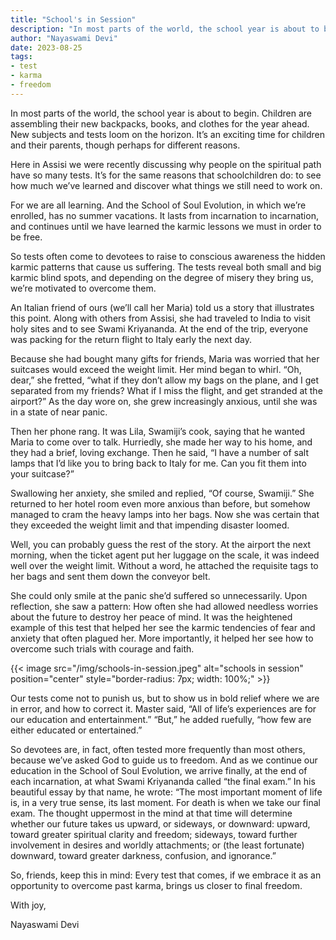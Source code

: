 ```yaml
---
title: "School's in Session"
description: "In most parts of the world, the school year is about to begin. Children are assembling their new backpacks, books, and clothes for the year ahead. New subjects and tests loom on the horizon. It’s an exciting time for children and their parents, though perhaps for different reasons."
author: "Nayaswami Devi"
date: 2023-08-25
tags:
- test
- karma
- freedom
---
```


In most parts of the world, the school year is about to begin. Children are assembling their new backpacks, books, and clothes for the year ahead. New subjects and tests loom on the horizon. It’s an exciting time for children and their parents, though perhaps for different reasons.

Here in Assisi we were recently discussing why people on the spiritual path have so many tests. It’s for the same reasons that schoolchildren do: to see how much we’ve learned and discover what things we still need to work on.

For we are all learning. And the School of Soul Evolution, in which we’re enrolled, has no summer vacations. It lasts from incarnation to incarnation, and continues until we have learned the karmic lessons we must in order to be free.

So tests often come to devotees to raise to conscious awareness the hidden karmic patterns that cause us suffering. The tests reveal both small and big karmic blind spots, and depending on the degree of misery they bring us, we’re motivated to overcome them.

An Italian friend of ours (we’ll call her Maria) told us a story that illustrates this point. Along with others from Assisi, she had traveled to India to visit holy sites and to see Swami Kriyananda. At the end of the trip, everyone was packing for the return flight to Italy early the next day.

Because she had bought many gifts for friends, Maria was worried that her suitcases would exceed the weight limit. Her mind began to whirl. “Oh, dear,” she fretted, “what if they don’t allow my bags on the plane, and I get separated from my friends? What if I miss the flight, and get stranded at the airport?” As the day wore on, she grew increasingly anxious, until she was in a state of near panic.

Then her phone rang. It was Lila, Swamiji’s cook, saying that he wanted Maria to come over to talk. Hurriedly, she made her way to his home, and they had a brief, loving exchange. Then he said, “I have a number of salt lamps that I’d like you to bring back to Italy for me. Can you fit them into your suitcase?”

Swallowing her anxiety, she smiled and replied, “Of course, Swamiji.” She returned to her hotel room even more anxious than before, but somehow managed to cram the heavy lamps into her bags. Now she was certain that they exceeded the weight limit and that impending disaster loomed.

Well, you can probably guess the rest of the story. At the airport the next morning, when the ticket agent put her luggage on the scale, it was indeed well over the weight limit. Without a word, he attached the requisite tags to her bags and sent them down the conveyor belt.

She could only smile at the panic she’d suffered so unnecessarily. Upon reflection, she saw a pattern: How often she had allowed needless worries about the future to destroy her peace of mind. It was the heightened example of this test that helped her see the karmic tendencies of fear and anxiety that often plagued her. More importantly, it helped her see how to overcome such trials with courage and faith.

{{< image src="/img/schools-in-session.jpeg" alt="schools in session" position="center" style="border-radius: 7px; width: 100%;" >}}

Our tests come not to punish us, but to show us in bold relief where we are in error, and how to correct it. Master said, “All of life’s experiences are for our education and entertainment.” “But,” he added ruefully, “how few are either educated or entertained.”

So devotees are, in fact, often tested more frequently than most others, because we’ve asked God to guide us to freedom. And as we continue our education in the School of Soul Evolution, we arrive finally, at the end of each incarnation, at what Swami Kriyananda called “the final exam.” In his beautiful essay by that name, he wrote: “The most important moment of life is, in a very true sense, its last moment. For death is when we take our final exam. The thought uppermost in the mind at that time will determine whether our future takes us upward, or sideways, or downward: upward, toward greater spiritual clarity and freedom; sideways, toward further involvement in desires and worldly attachments; or (the least fortunate) downward, toward greater darkness, confusion, and ignorance.”

So, friends, keep this in mind: Every test that comes, if we embrace it as an opportunity to overcome past karma, brings us closer to final freedom.

With joy,

Nayaswami Devi
